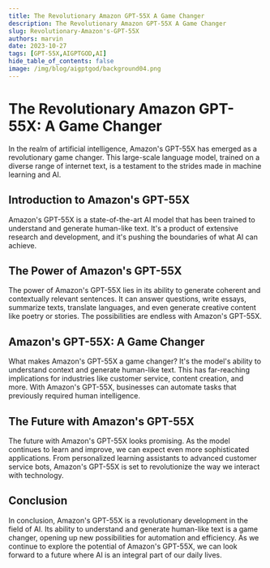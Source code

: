 ```yaml
---
title: The Revolutionary Amazon GPT-55X A Game Changer
description: The Revolutionary Amazon GPT-55X A Game Changer
slug: Revolutionary-Amazon's-GPT-55X
authors: marvin
date: 2023-10-27
tags: [GPT-55X,AIGPTGOD,AI]
hide_table_of_contents: false
image: /img/blog/aigptgod/background04.png
---
```



# The Revolutionary Amazon GPT-55X: A Game Changer

In the realm of artificial intelligence, Amazon's GPT-55X has emerged as a revolutionary game changer. This large-scale language model, trained on a diverse range of internet text, is a testament to the strides made in machine learning and AI.

## Introduction to Amazon's GPT-55X

Amazon's GPT-55X is a state-of-the-art AI model that has been trained to understand and generate human-like text. It's a product of extensive research and development, and it's pushing the boundaries of what AI can achieve.

## The Power of Amazon's GPT-55X

The power of Amazon's GPT-55X lies in its ability to generate coherent and contextually relevant sentences. It can answer questions, write essays, summarize texts, translate languages, and even generate creative content like poetry or stories. The possibilities are endless with Amazon's GPT-55X.

## Amazon's GPT-55X: A Game Changer

What makes Amazon's GPT-55X a game changer? It's the model's ability to understand context and generate human-like text. This has far-reaching implications for industries like customer service, content creation, and more. With Amazon's GPT-55X, businesses can automate tasks that previously required human intelligence.

## The Future with Amazon's GPT-55X

The future with Amazon's GPT-55X looks promising. As the model continues to learn and improve, we can expect even more sophisticated applications. From personalized learning assistants to advanced customer service bots, Amazon's GPT-55X is set to revolutionize the way we interact with technology.

## Conclusion

In conclusion, Amazon's GPT-55X is a revolutionary development in the field of AI. Its ability to understand and generate human-like text is a game changer, opening up new possibilities for automation and efficiency. As we continue to explore the potential of Amazon's GPT-55X, we can look forward to a future where AI is an integral part of our daily lives.